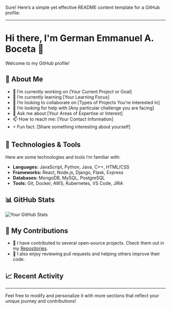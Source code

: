 Sure! Here’s a simple yet effective README content template for a GitHub profile:

---

# Hi there, I'm German Emmanuel A. Boceta 👋

Welcome to my GitHub profile!

## 🚀 About Me
- 🔭 I’m currently working on [Your Current Project or Goal]
- 🌱 I’m currently learning [Your Learning Focus]
- 👯 I’m looking to collaborate on [Types of Projects You're Interested In]
- 🤔 I’m looking for help with [Any particular challenge you are facing]
- 💬 Ask me about [Your Areas of Expertise or Interest]
- 📫 How to reach me: [Your Contact Information]
- ⚡ Fun fact: [Share something interesting about yourself]

## 🔧 Technologies & Tools
Here are some technologies and tools I’m familiar with:

- **Languages:** JavaScript, Python, Java, C++, HTML/CSS
- **Frameworks:** React, Node.js, Django, Flask, Express
- **Databases:** MongoDB, MySQL, PostgreSQL
- **Tools:** Git, Docker, AWS, Kubernetes, VS Code, JIRA

## 📊 GitHub Stats

![Your GitHub Stats](https://github-readme-stats.vercel.app/api?username=YourGitHubUsername&show_icons=true&count_private=true&hide_title=true&hide=prs&theme=radical)

## 🌱 My Contributions

- 🌟 I have contributed to several open-source projects. Check them out in my [Repositories](https://github.com/YourGitHubUsername?tab=repositories).
- 🔄 I also enjoy reviewing pull requests and helping others improve their code.

## 📈 Recent Activity

<!--START_SECTION:activity-->
<!-- Add your GitHub activity here to show your recent work, like issues, pull requests, etc. -->
<!--END_SECTION:activity-->

---

Feel free to modify and personalize it with more sections that reflect your unique journey and contributions!
